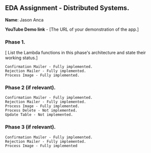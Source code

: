 ## EDA Assignment - Distributed Systems.

__Name__: Jason Anca

__YouTube Demo link__ - [The URL of your demonstration of the app.]

### Phase 1.

[ List the Lambda functions in this phase's architecture and state their working status.]

    Confirmation Mailer - Fully implemented.
    Rejection Mailer - Fully implemented.
    Process Image - Fully implemented.

### Phase 2 (if relevant).

    Confirmation Mailer - Fully implemented.
    Rejection Mailer - Fully implemented.
    Process Image - Fully implemented.
    Process Delete - Not implemented.
    Update Table - Not implemented.

### Phase 3 (if relevant).

    Confirmation Mailer - Fully implemented.
    Rejection Mailer - Fully implemented.
    Process Image - Fully implemented
